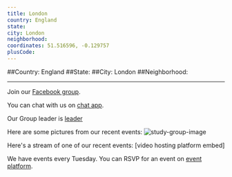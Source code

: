 ```yaml
---
title: London
country: England
state: 
city: London
neighborhood: 
coordinates: 51.516596, -0.129757
plusCode:
---
```


##Country: England
##State: 
##City: London
##Neighborhood: 
*****
Join our [Facebook group](https://www.facebook.com/groups/free.code.camp.london).

You can chat with us on [chat app]().

Our Group leader is [leader]()

Here are some pictures from our recent events:
![study-group-image]()

Here's a stream of one of our recent events:
[video hosting platform embed]

We have events every Tuesday. You can RSVP for an event on [event platform]().
